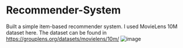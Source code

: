 # Recommender-System
Built a simple item-based recommender system. I used MovieLens 10M dataset here.
The dataset can be found in https://grouplens.org/datasets/movielens/10m/
![image](https://user-images.githubusercontent.com/46987716/121625313-d7d39080-ca90-11eb-9111-b368a5b64dec.png)
